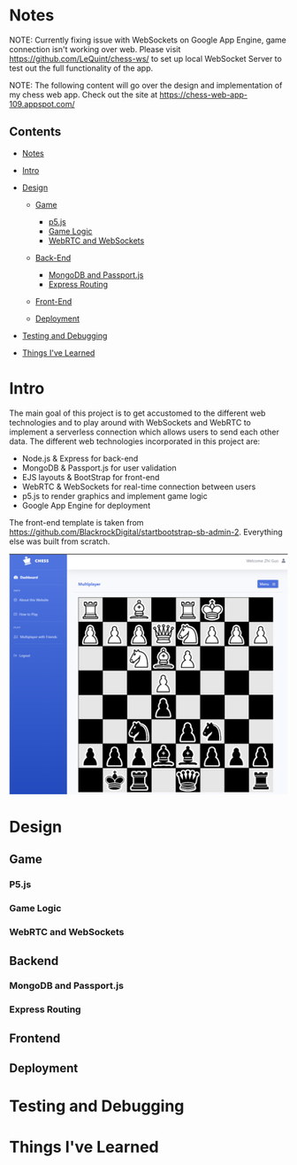 # Notes
NOTE: Currently fixing issue with WebSockets on Google App Engine, game connection isn't working over web. Please visit
<https://github.com/LeQuint/chess-ws/> to set up local WebSocket Server to test out the full functionality of the app.

NOTE: The following content will go over the design and implementation of my chess web app. Check out the site at <https://chess-web-app-109.appspot.com/> <br/>

## Contents
- [Notes](#notes)
- [Intro](#intro)
- [Design](#design)
  * [Game](#game)
  	+ [p5.js](#p5.js)
    + [Game Logic](#game-logic)
    + [WebRTC and WebSockets](#webrtc-and-websockets)

  * [Back-End](#backend)
  	+ [MongoDB and Passport.js](#p5.js)
    + [Express Routing](#game-logic)

  * [Front-End](#frontend)
  * [Deployment](#deployment)

- [Testing and Debugging](#testing-and-debugging)
- [Things I've Learned](#things-i've-learned)


# Intro
The main goal of this project is to get accustomed to the different web technologies and to play around with WebSockets and WebRTC to implement a serverless connection which allows users to send each other data. The different web technologies incorporated in this project are:

-   Node.js & Express for back-end
-	MongoDB & Passport.js for user validation
-   EJS layouts & BootStrap for front-end
-   WebRTC & WebSockets for real-time connection between users
-	p5.js to render graphics and implement game logic
-	Google App Engine for deployment

The front-end template is taken from <https://github.com/BlackrockDigital/startbootstrap-sb-admin-2>. Everything else was built from scratch.


![ScreenShot](./pics/gamePlay.png)


# Design

## Game

### P5.js

### Game Logic

### WebRTC and WebSockets

## Backend

### MongoDB and Passport.js

### Express Routing

## Frontend

## Deployment

# Testing and Debugging

# Things I've Learned
